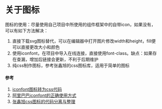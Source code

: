 # 关于图标
图标的使用：尽量使用自己项目中所使用的组件框架中的自带icon，如果没有，可以有如下方法解决：
1. 直接下载svg图标替代，可以在编辑器中打开图片修改width和height，fill便可以直接更改大小和颜色
2. 使用iconfont，在项目中导入在线连接，直接使用font-class。缺点：如果存在查漏，增加后链接会更新，不利于后期维护
3. 纯css制作图标，参考张鑫旭的css图标库，适用于简单的图标

#### 参考
1. [iconfont图标转为css代码](https://blog.csdn.net/SmileLvCha/article/details/86495431)
2. [阿里巴巴iconfont的正确使用方式](https://yq.aliyun.com/articles/519353)
3. [张鑫旭css图标的代码分离与整理](https://www.zhangxinxu.com/wordpress/2019/08/pure-css-icon/)